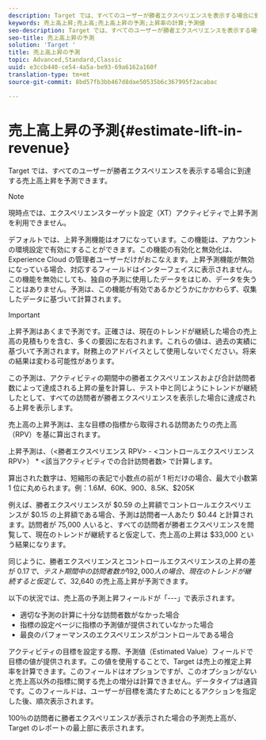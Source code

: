 ```yaml
---
description: Target では、すべてのユーザーが勝者エクスペリエンスを表示する場合に到達する売上高上昇を予測できます。
keywords: 売上高上昇;売上高;売上高上昇の予測;上昇率の計算;予測値
seo-description: Target では、すべてのユーザーが勝者エクスペリエンスを表示する場合に到達する売上高上昇を予測できます。
seo-title: 売上高上昇の予測
solution: 'Target '
title: 売上高上昇の予測
topic: Advanced,Standard,Classic
uuid: e3ccb440-ce54-4a5a-be93-69a6162a160f
translation-type: tm+mt
source-git-commit: 8bd57fb3bb467d8dae50535b6c367995f2acabac

---
```



# 売上高上昇の予測{#estimate-lift-in-revenue}

Target では、すべてのユーザーが勝者エクスペリエンスを表示する場合に到達する売上高上昇を予測できます。

>[!NOTE]
>
>現時点では、エクスペリエンスターゲット設定（XT）アクティビティで上昇予測を利用できません。

デフォルトでは、上昇予測機能はオフになっています。この機能は、アカウントの環境設定で有効にすることができます。この機能の有効化と無効化は、Experience Cloud の管理者ユーザーだけがおこなえます。上昇予測機能が無効になっている場合、対応するフィールドはインターフェイスに表示されません。この機能を無効にしても、独自の予測に使用したデータをはじめ、データを失うことはありません。予測は、この機能が有効であるかどうかにかかわらず、収集したデータに基づいて計算されます。

>[!IMPORTANT]
>
>上昇予測はあくまで予測です。正確さは、現在のトレンドが継続した場合の売上高の見積もりを含む、多くの要因に左右されます。これらの値は、過去の実績に基づいて予測されます。財務上のアドバイスとして使用しないでください。将来の結果は変わる可能性があります。

この予測は、アクティビティの期間中の勝者エクスペリエンスおよび合計訪問者数によって達成される上昇の量を計算し、テスト中と同じようにトレンドが継続したとして、すべての訪問者が勝者エクスペリエンスを表示した場合に達成される上昇を表示します。

売上高の上昇予測は、主な目標の指標から取得される訪問あたりの売上高（RPV）を基に算出されます。

上昇予測は、（&lt;勝者エクスペリエンス RPV&gt; - &lt;コントロールエクスペリエンス RPV&gt;） * &lt;該当アクティビティでの合計訪問者数&gt; で計算します。

算出された数字は、短縮形の表記で小数点の前が 1 桁だけの場合、最大で小数第 1 位に丸められます。例：$1.6M、$60K、$900、$8.5K、$205K

例えば、勝者エクスペリエンスが $0.59 の上昇額でコントロールエクスペリエンスが $0.15 の上昇額である場合、予測は訪問者一人あたり $0.44 と計算されます。訪問者が 75,000 人いると、すべての訪問者が勝者エクスペリエンスを閲覧して、現在のトレンドが継続すると仮定して、売上高の上昇は $33,000 という結果になります。

同じように、勝者エクスペリエンスとコントロールエクスペリエンスの上昇の差が $0.17 で、テスト期間中の訪問者数が 192,000 人の場合、現在のトレンドが継続すると仮定して、$32,640 の売上高上昇が予測できます。

以下の状況では、売上高の予測上昇フィールドが「---」で表示されます。

* 適切な予測の計算に十分な訪問者数がなかった場合
* 指標の設定ページに指標の予測値が提供されていなかった場合
* 最良のパフォーマンスのエクスペリエンスがコントロールである場合

アクティビティの目標を設定する際、予測値（Estimated Value）フィールドで目標の値が提供されます。この値を使用することで、Target は売上の推定上昇率を計算できます。このフィールドはオプションですが、このオプションがないと売上高以外の指標に関する売上の増分は計算できません。データタイプは通貨です。このフィールドは、ユーザーが目標を満たすためにとるアクションを指定した後、順次表示されます。

100％の訪問者に勝者エクスペリエンスが表示された場合の予測売上高が、Target のレポートの最上部に表示されます。
